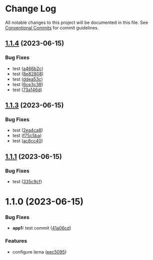 # Change Log

All notable changes to this project will be documented in this file.
See [Conventional Commits](https://conventionalcommits.org) for commit guidelines.

## [1.1.4](https://github.com/thejaswitricon/lerna1/compare/@packages/app1@1.1.3...@packages/app1@1.1.4) (2023-06-15)


### Bug Fixes

* test ([a466b2c](https://github.com/thejaswitricon/lerna1/commit/a466b2c680b471825e632a62fc0f4ffbc484bc87))
* test ([8e82808](https://github.com/thejaswitricon/lerna1/commit/8e8280853947edac997b345df1a2fb3f8b484346))
* test ([ddea53c](https://github.com/thejaswitricon/lerna1/commit/ddea53cfeec26f343ed91ea3fc785f283d0fc542))
* test ([6ce3c38](https://github.com/thejaswitricon/lerna1/commit/6ce3c38751caf2819261e59a61902ee0d6c81483))
* test ([73a146d](https://github.com/thejaswitricon/lerna1/commit/73a146d33d2d98c5309ac8ae695840c732303725))





## [1.1.3](https://github.com/thejaswitricon/lerna1/compare/@packages/app1@1.1.2...@packages/app1@1.1.3) (2023-06-15)


### Bug Fixes

* test ([2ea4ca8](https://github.com/thejaswitricon/lerna1/commit/2ea4ca87763f0ae8862f82d71fed6bfa01746d5e))
* test ([f75c5ba](https://github.com/thejaswitricon/lerna1/commit/f75c5bafe8ade3d9ba4f7c4a3322d0057b7a2438))
* test ([ac8cc40](https://github.com/thejaswitricon/lerna1/commit/ac8cc40f852799fbae28893c0d3b56dc2999c468))





## [1.1.1](https://github.com/thejaswitricon/lerna1/compare/@packages/app1@1.1.0...@packages/app1@1.1.1) (2023-06-15)


### Bug Fixes

* test ([335c9cf](https://github.com/thejaswitricon/lerna1/commit/335c9cf3b7f343786ad3d3ffd6d68d57d0607792))





# 1.1.0 (2023-06-15)


### Bug Fixes

* **app1:** test commit ([41a06cd](https://github.com/thejaswitricon/lerna1/commit/41a06cdba20c07b1d951bce4deadb00de467790b))


### Features

* configure lerna ([eec5095](https://github.com/thejaswitricon/lerna1/commit/eec5095d95c25bf0f3d33db9960895d5037ffa04))
